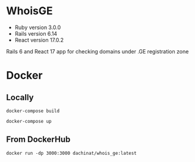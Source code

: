 # WhoisGE

* Ruby version 3.0.0
* Rails version 6.14
* React version 17.0.2

Rails 6 and React 17 app for checking domains under .GE registration zone

# Docker

## Locally

`docker-compose build`

`docker-compose up`

## From DockerHub

`docker run -dp 3000:3000 dachinat/whois_ge:latest`